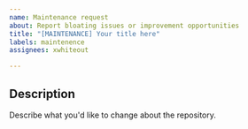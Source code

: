 ```yaml
---
name: Maintenance request
about: Report bloating issues or improvement opportunities
title: "[MAINTENANCE] Your title here"
labels: maintenence
assignees: xwhiteout

---
```


## Description
Describe what you'd like to change about the repository.

